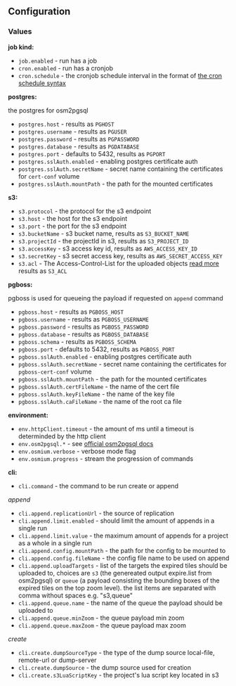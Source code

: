 ## Configuration

### Values

**job kind:**

- `job.enabled` - run has a job
- `cron.enabled` - run has a cronjob
- `cron.schedule` - the cronjob schedule interval in the format of [the cron schedule syntax](https://kubernetes.io/docs/concepts/workloads/controllers/cron-jobs/#cron-schedule-syntax)

**postgres:**

the postgres for osm2pgsql

- `postgres.host` - results as `PGHOST`
- `postgres.username` - results as `PGUSER`
- `postgres.password` - results as `PGPASSWORD`
- `postgres.database` - results as `PGDATABASE`
- `postgres.port` - defaults to 5432, results as `PGPORT`
- `postgres.sslAuth.enabled` - enabling postgres certificate auth
- `postgres.sslAuth.secretName` - secret name containing the certificates for `cert-conf` volume
- `postgres.sslAuth.mountPath` - the path for the mounted certificates

**s3:**

- `s3.protocol` - the protocol for the s3 endpoint
- `s3.host` - the host for the s3 endpoint
- `s3.port` - the port for the s3 endpoint
- `s3.bucketName` - s3 bucket name, results as `S3_BUCKET_NAME`
- `s3.projectId` - the projectId in s3, results as `S3_PROJECT_ID`
- `s3.accessKey` - s3 access key id, results as `AWS_ACCESS_KEY_ID`
- `s3.secretKey` - s3 secret access key, results as `AWS_SECRET_ACCESS_KEY`
- `s3.acl` - The Access-Control-List for the uploaded objects [read more](https://docs.aws.amazon.com/AmazonS3/latest/userguide/acl-overview.html#canned-acl) results as `S3_ACL`

**pgboss:**

pgboss is used for queueing the payload if requested on `append` command

- `pgboss.host` - results as `PGBOSS_HOST`
- `pgboss.username` - results as `PGBOSS_USERNAME`
- `pgboss.password` - results as `PGBOSS_PASSWORD`
- `pgboss.database` - results as `PGBOSS_DATABASE`
- `pgboss.schema` - results as `PGBOSS_SCHEMA`
- `pgboss.port` - defaults to 5432, results as `PGBOSS_PORT`
- `pgboss.sslAuth.enabled` - enabling postgres certificate auth
- `pgboss.sslAuth.secretName` - secret name containing the certificates for `pgboss-cert-conf` volume
- `pgboss.sslAuth.mountPath` - the path for the mounted certificates
- `pgboss.sslAuth.certFileName` - the name of the cert file
- `pgboss.sslAuth.keyFileName` - the name of the key file
- `pgboss.sslAuth.caFileName` - the name of the root ca file

**environment:**

- `env.httpClient.timeout` - the amount of ms until a timeout is determinded by the http client
- `env.osm2pgsql.*` - see [official osm2pgsql docs](https://osm2pgsql.org/doc/manual.html)
- `env.osmium.verbose` - verbose mode flag
- `env.osmium.progress` - stream the progression of commands

**cli:**

- `cli.command` - the command to be run create or append

*append*
- `cli.append.replicationUrl` - the source of replication
- `cli.append.limit.enabled` - should limit the amount of appends in a single run
- `cli.append.limit.value` - the maximum amount of appends for a project as a whole in a single run
- `cli.append.config.mountPath` - the path for the config to be mounted to
- `cli.append.config.fileName` - the config file name to be used on append
- `cli.append.uploadTargets` - list of the targets the expired tiles should be uploaded to, choices are `s3` (the genereated output expire.list from osm2pgsql) or `queue` (a payload consisting the bounding boxes of the expired tiles on the top zoom level). the list items are separated with comma without spaces e.g. "s3,queue"
- `cli.append.queue.name` - the name of the queue the payload should be uploaded to
- `cli.append.queue.minZoom` - the queue payload min zoom
- `cli.append.queue.maxZoom` - the queue payload max zoom

*create*
- `cli.create.dumpSourceType` - the type of the dump source local-file, remote-url or dump-server
- `cli.create.dumpSource` - the dump source used for creation
- `cli.create.s3LuaScriptKey` - the project's lua script key located in s3
